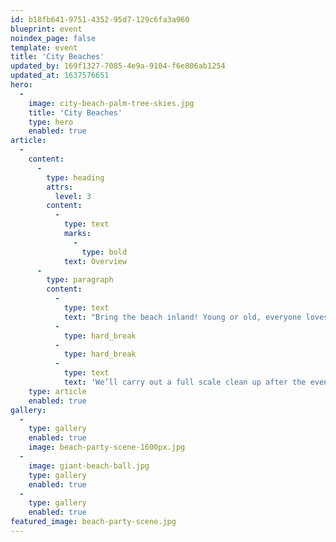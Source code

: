 ```yaml
---
id: b18fb641-9751-4352-95d7-129c6fa3a960
blueprint: event
noindex_page: false
template: event
title: 'City Beaches'
updated_by: 169f1327-7085-4e9a-9104-f6e806ab1254
updated_at: 1637576651
hero:
  -
    image: city-beach-palm-tree-skies.jpg
    title: 'City Beaches'
    type: hero
    enabled: true
article:
  -
    content:
      -
        type: heading
        attrs:
          level: 3
        content:
          -
            type: text
            marks:
              -
                type: bold
            text: Overview
      -
        type: paragraph
        content:
          -
            type: text
            text: "Bring the beach inland! Young or old, everyone loves a day out at the beach, so why not turn your city into an island paradise. We’ll bring the sand, deck chairs and all the seaside themed food and drinks we’ve all grown to love. We can also provide tiki bars for the grown ups, along with seaside themed entertainment to keep everyone happy!\_"
          -
            type: hard_break
          -
            type: hard_break
          -
            type: text
            text: 'We’ll carry out a full scale clean up after the event, you might take some sand home with you in your shoes (we can’t help that!) but we’ll take the majority of it!'
    type: article
    enabled: true
gallery:
  -
    type: gallery
    enabled: true
    image: beach-party-scene-1600px.jpg
  -
    image: giant-beach-ball.jpg
    type: gallery
    enabled: true
  -
    type: gallery
    enabled: true
featured_image: beach-party-scene.jpg
---
```

